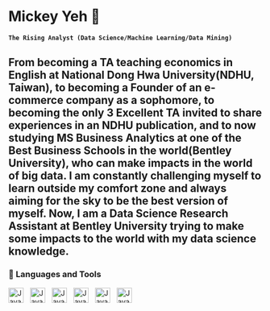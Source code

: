 # Mickey Yeh 🌱

**`The Rising Analyst (Data Science/Machine Learning/Data Mining)`**

From becoming a TA teaching economics in English at National Dong Hwa University(NDHU, Taiwan), to becoming a Founder of an e-commerce company as a sophomore, to becoming the only 3 Excellent TA invited to share experiences in an NDHU publication, and to now studying MS Business Analytics at one of the Best Business Schools in the world(Bentley University), who can make impacts in the world of big data. I am constantly challenging myself to learn outside my comfort zone and always aiming for the sky to be the best version of myself. Now, I am a Data Science Research Assistant at Bentley University trying to make some impacts to the world with my data science knowledge.
---

### 🧰 Languages and Tools

<img align="left" alt="Java" width="30px" style="padding-right:10px;" src="https://cdn.jsdelivr.net/gh/devicons/devicon/icons/python/python-original-wordmark.svg"/>
<img align="left" alt="Java" width="30px" style="padding-right:10px;" src="https://www.google.com/search?q=r+programming+language+icon&sxsrf=ALeKk03VxmeTaScU3uBaIhnrFohlH0yw_A:1609308611484&tbm=isch&source=iu&ictx=1&fir=zYvxUnn8tHjwXM%252CohBHh0JBZZzDSM%252C_&vet=1&usg=AI4_-kRiGJ-xziB8mJHMwOLOvbjbR_flsw&sa=X&ved=2ahUKEwiQ5fvghfXtAhVEnFkKHcG1B9AQ9QF6BAgREAE&biw=1920&bih=923#imgrc=zYvxUnn8tHjwXM"/>
<img align="left" alt="Java" width="30px" style="padding-right:10px;" src=""/>
<img align="left" alt="Java" width="30px" style="padding-right:10px;" src=""/>
<img align="left" alt="Java" width="30px" style="padding-right:10px;" src=""/>
<img align="left" alt="Java" width="30px" style="padding-right:10px;" src=""/>
<br />
